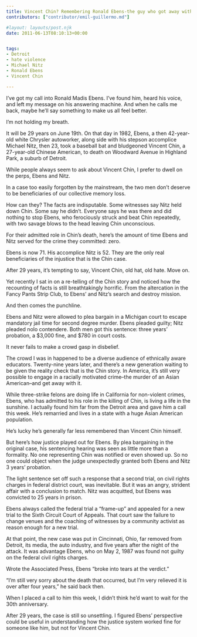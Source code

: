 ```yaml
---
title: Vincent Chin? Remembering Ronald Ebens-the guy who got away with murder
contributors: ["contributor/emil-guillermo.md"]

#layout: layouts/post.njk
date: 2011-06-13T08:10:13+00:00


tags:
- Detroit
- hate violence
- Michael Nitz
- Ronald Ebens
- Vincent Chin

---
```


I’ve got my call into Ronald Madis Ebens. I’ve found him, heard his voice, and left my message on his answering machine. And when he calls me back, maybe he’ll say something to make us all feel better.

I’m not holding my breath.

It will be 29 years on June 19th.  On that day in 1982, Ebens, a then 42-year-old white Chrysler autoworker, along side with his stepson accomplice Michael Nitz, then 23, took a baseball bat and bludgeoned Vincent Chin, a 27-year-old Chinese American, to death on Woodward Avenue in Highland Park, a suburb of Detroit.

While people always seem to ask about Vincent Chin, I prefer to dwell on the perps, Ebens and Nitz.

In a case too easily forgotten by the mainstream, the two men don’t deserve to be beneficiaries of our collective memory loss.

How can they? The facts are indisputable. Some witnesses say Nitz held down Chin. Some say he didn’t. Everyone says he was there and did nothing to stop Ebens, who ferociously struck and beat Chin repeatedly, with two savage blows to the head leaving Chin unconscious.

For their admitted role in Chin’s death, here’s the amount of time Ebens and Nitz served for the crime they committed: zero. 

Ebens is now 71. His accomplice Nitz is 52.  They are the only real beneficiaries of the injustice that is the Chin case.

After 29 years, it’s tempting to say, Vincent Chin, old hat, old hate. Move on.

Yet recently I sat in on a re-telling of the Chin story and noticed how the recounting of facts is still breathtakingly horrific. From the altercation in the Fancy Pants Strip Club, to Ebens’ and Nitz’s search and destroy mission.

And then comes the punchline.

Ebens and Nitz were allowed to plea bargain in a Michigan court to escape mandatory jail time for second degree murder.  Ebens pleaded guilty; Nitz pleaded nolo contendere. Both men got this sentence: three years’ probation, a $3,000 fine, and $780 in court costs.

It never fails to make a crowd gasp in disbelief.

The crowd I was in happened to be a diverse audience of ethnically aware educators. Twenty-nine years later, and there’s a new generation waiting to be given the reality check that is the Chin story. In America, it’s still very possible to engage in a racially motivated crime–the murder of an Asian American–and get away with it.

While three-strike felons are doing life in California for non-violent crimes, Ebens, who has admitted to his role in the killing of Chin, is living a life in the sunshine. I actually found him far from the Detroit area and gave him a call this week. He’s remarried and lives in a state with a huge Asian American population.

He’s lucky he’s generally far less remembered than Vincent Chin himself.

But here’s how justice played out for Ebens. By plea bargaining in the original case, his sentencing hearing was seen as little more than a formality. No one representing Chin was notified or even showed up. So no one could object when the judge unexpectedly granted both Ebens and Nitz 3 years’ probation.

The light sentence set off such a response that a second trial, on civil rights charges in federal district court, was inevitable. But it was an angry, strident affair with a conclusion to match. Nitz was acquitted, but  Ebens was convicted to 25 years in prison.

Ebens always called the federal trial a “frame-up” and appealed for a new trial to the Sixth Circuit Court of Appeals. That court saw the failure to change venues and the coaching of witnesses by a community activist as reason enough for a new trial.

At that point, the new case was put in Cincinnati, Ohio, far removed from Detroit, its media, the auto industry, and five years after the night of the attack. It was advantage Ebens, who on May 2, 1987 was found not guilty on the federal civil rights charges.

Wrote the Associated Press, Ebens “broke into tears at the verdict.”

“I’m still very sorry about the death that occurred, but I’m very relieved it is over after four years,” he said back then.

When I placed a call to him this week, I didn’t think he’d want to wait for the 30th anniversary.

After 29 years, the case is still so unsettling. I figured Ebens’ perspective could be useful in understanding how the justice system worked fine for someone like him, but not for Vincent Chin.
